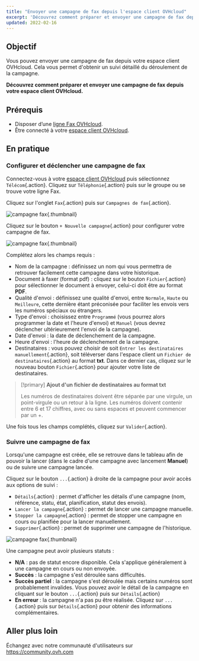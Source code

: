 ```yaml
---
title: "Envoyer une campagne de fax depuis l'espace client OVHcloud"
excerpt: 'Découvrez comment préparer et envoyer une campagne de fax depuis votre espace client OVHcloud'
updated: 2022-02-16
---
```


## Objectif

Vous pouvez envoyer une campagne de fax depuis votre espace client OVHcloud. Cela vous permet d'obtenir un suivi détaillé du déroulement de la campagne.

**Découvrez comment préparer et envoyer une campagne de fax depuis votre espace client OVHcloud.**

## Prérequis

- Disposer d’une [ligne Fax OVHcloud](/links/telecom/fax).
- Être connecté à votre [espace client OVHcloud](/links/manager-telecom).

## En pratique

### Configurer et déclencher une campagne de fax

Connectez-vous à votre [espace client OVHcloud](/links/manager-telecom) puis sélectionnez `Télécom`{.action}. Cliquez sur `Téléphonie`{.action} puis sur le groupe ou se trouve votre ligne Fax.

Cliquez sur l'onglet `Fax`{.action} puis sur `Campagnes de fax`{.action}.

![campagne fax](images/01campagne-fax2022.png){.thumbnail}

Cliquez sur le bouton `+ Nouvelle campagne`{.action} pour configurer votre campagne de fax.

![campagne fax](images/02campagne-fax.png){.thumbnail}

Complétez alors les champs requis :

* Nom de la campagne : définissez un nom qui vous permettra de retrouver facilement cette campagne dans votre historique.
* Document à faxer (format pdf) : cliquez sur le bouton `Fichier`{.action} pour sélectionner le document à envoyer, celui-ci doit être au format **PDF**.
* Qualité d'envoi : définissez une qualité d'envoi, entre `Normale`, `Haute` ou `Meilleure`, cette dernière étant préconisée pour faciliter les envois vers les numéros spéciaux ou étrangers.
* Type d'envoi : choisissez entre `Programmé` (vous pourrez alors programmer la date et l'heure d'envoi) et `Manuel` (vous devrez déclencher ultérieurement l'envoi de la campagne).
* Date d'envoi : la date de déclenchement de la campagne.
* Heure d'envoi : l'heure de déclenchement de la campagne.
* Destinataires : vous pouvez choisir de soit `Entrer les destinataires manuellement`{.action}, soit téléverser dans l'espace client un `Fichier de destinataires`{.action} au format **txt**. Dans ce dernier cas, cliquez sur le nouveau bouton `Fichier`{.action} pour ajouter votre liste de destinataires.

> [!primary]
> **Ajout d'un fichier de destinataires au format txt**
>
> Les numéros de destinataires doivent être séparée par une virgule, un point-virgule ou un retour à la ligne. Les numéros doivent contenir entre 6 et 17 chiffres, avec ou sans espaces et peuvent commencer par un +.
>

Une fois tous les champs complétés, cliquez sur `Valider`{.action}.

### Suivre une campagne de fax

Lorsqu'une campagne est créée, elle se retrouve dans le tableau afin de pouvoir la lancer (dans le cadre d'une campagne avec lancement **Manuel**) ou de suivre une campagne lancée.

Cliquez sur le bouton `...`{.action} à droite de la campagne pour avoir accès aux options de suivi :

* `Détails`{.action} : permet d'afficher les détails d'une campagne (nom, référence, statu, état, planification, statut des envois).
* `Lancer la campagne`{.action} : permet de lancer une campagne manuelle.
* `Stopper la campagne`{.action} : permet de stopper une campagne en cours ou planifiée pour la lancer manuellement.
* `Supprimer`{.action} : permet de supprimer une campagne de l'historique.

![campagne fax](images/03campagne-fax.png){.thumbnail}

Une campagne peut avoir plusieurs statuts :

* **N/A** : pas de statut encore disponible. Cela s'applique généralement à une campagne en cours ou non envoyée.
* **Succès** : la campagne s'est déroulée sans difficultés.
* **Succès partiel** : la campagne s'est déroulée mais certains numéros sont probablement invalides. Vous pouvez avoir le détail de la campagne en cliquant sur le bouton `...`{.action} puis sur `Détails`{.action}
* **En erreur** : la campagne n'a pas pu être réalisée. Cliquez sur `...`{.action} puis sur `Détails`{.action} pour obtenir des informations complémentaires.

## Aller plus loin

Échangez avec notre communauté d'utilisateurs sur <https://community.ovh.com>
